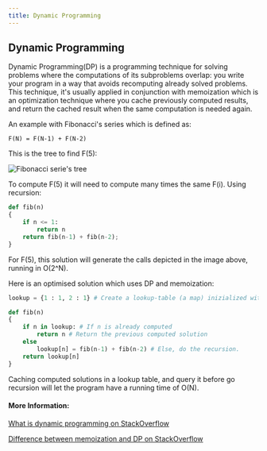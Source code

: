 ```yaml
---
title: Dynamic Programming
---
```


## Dynamic Programming

Dynamic Programming(DP) is a programming technique for solving problems where the computations of its subproblems overlap: you write your program in a way that avoids recomputing already solved problems.
This technique, it's usually applied in conjunction with memoization which is an optimization technique where you cache previously computed results, and return the cached result when the same computation is needed again.

An example with Fibonacci's series which is defined as:

```F(N) = F(N-1) + F(N-2)```

This is the tree to find F(5):

![Fibonacci serie's tree](https://i.stack.imgur.com/59Rpw.png)

To compute F(5) it will need to compute many times the same F(i). Using recursion:

```python
def fib(n)
{
    if n <= 1:
        return n
    return fib(n-1) + fib(n-2);
}

```

For F(5), this solution will generate the calls depicted in the image above, running in O(2^N).

Here is an optimised solution which uses DP and memoization:

```python
lookup = {1 : 1, 2 : 1} # Create a lookup-table (a map) inizialized with the first 2 Fibonacci's numbers

def fib(n)
{
    if n in lookup: # If n is already computed
        return n # Return the previous computed solution
    else 
        lookup[n] = fib(n-1) + fib(n-2) # Else, do the recursion.
    return lookup[n]
}

```
Caching computed solutions in a lookup table, and query it before go recursion will let the program have a running time of O(N).


#### More Information:

<a href="https://stackoverflow.com/questions/1065433/what-is-dynamic-programming">What is dynamic programming on StackOverflow</a>

<a href="https://stackoverflow.com/questions/6184869/what-is-the-difference-between-memoization-and-dynamic-programming">Difference between memoization and DP on StackOverflow</a>

